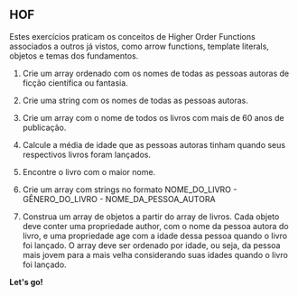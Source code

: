 ## HOF
Estes exercícios praticam os conceitos de Higher Order Functions associados a outros já vistos, como arrow functions, template literals, objetos e temas dos fundamentos.

1. Crie um array ordenado com os nomes de todas as pessoas autoras de ficção científica ou fantasia.

2. Crie uma string com os nomes de todas as pessoas autoras.

3. Crie um array com o nome de todos os livros com mais de 60 anos de publicação.

4. Calcule a média de idade que as pessoas autoras tinham quando seus respectivos livros foram lançados.

5. Encontre o livro com o maior nome.

6. Crie um array com strings no formato NOME_DO_LIVRO - GÊNERO_DO_LIVRO - NOME_DA_PESSOA_AUTORA

7. Construa um array de objetos a partir do array de livros. Cada objeto deve conter uma propriedade author, com o nome da pessoa autora do livro, e uma propriedade age com a idade dessa pessoa quando o livro foi lançado. O array deve ser ordenado por idade, ou seja, da pessoa mais jovem para a mais velha considerando suas idades quando o livro foi lançado.
 
**Let's go!**
